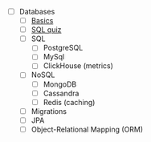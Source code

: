 - [ ] Databases
  - [ ] [Basics](./sql_w3/SQL_W3.md)
  - [ ] [SQL quiz](./SQL_QUIZ.md)
  - [ ] SQL
    - [ ] PostgreSQL
    - [ ] MySql
    - [ ] ClickHouse (metrics)
  - [ ] NoSQL
    - [ ] MongoDB
    - [ ] Cassandra
    - [ ] Redis (caching)
  - [ ] Migrations
  - [ ] JPA
  - [ ] Object-Relational Mapping (ORM)
